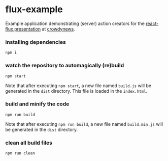# flux-example
Example application demonstrating (server) action creators for the [react-flux presentation](http://slides.com/danillouz/react-flux#/)
at [crowdynews](http://www.crowdynews.com/).

### installing dependencies
```
npm i
```

### watch the repository to automagically (re)build
```
npm start
```

Note that after executing `npm start`, a new file named `build.js` will
be generated in the `dist` directory. This file is loaded in the `index.html`.

### build and minify the code
```
npm run build
```

Note that after executing `npm run build`, a new file named `build.min.js` will
be generated in the `dist` directory.

### clean all build files
```
npm run clean
```
